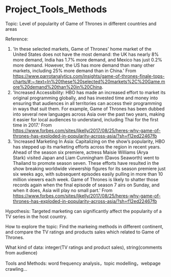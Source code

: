 # Project_Tools_Methods

Topic: Level of popularity of Game of Thrones in different countries and areas

Reference: 
1) 'In these selected markets, Game of Thrones' home market of the United States does not have the most demand: the UK has nearly 8% more demand, India has 1.7% more demand, and Mexico has just 0.2% more demand. However, the US has more demand than many other markets, including 25% more demand than in China.' From https://www.parrotanalytics.com/insights/game-of-thrones-finale-tops-charts/#:~:text=In%20these%20selected%20markets%2C%20Game,more%20demand%20than%20in%20China.
2) 'Increased Accessibility: HBO has made an increased effort to market its original programming globally, and has invested time and money into ensuring that audiences in all territories can access their programming in ways that suit them. For example, Game of Thrones has been dubbed into several new languages across Asia over the past two years, making it easier for local audiences to understand, including Thai for the first time in 2017.' From https://www.forbes.com/sites/ljkelly/2017/08/25/heres-why-game-of-thrones-has-exploded-in-popularity-across-asia/?sh=f12ed22467fb
3) 'Increased Marketing In Asia: Capitalizing on the show’s popularity, HBO has stepped up its marketing efforts across the region in recent years. Ahead of the season six premiere, actress Maisie Williams (Arya Stark) visited Japan and Liam Cunningham (Davos Seaworth) went to Thailand to promote season seven. These efforts have resulted in the show breaking worldwide viewership figures for its season premiere just six weeks ago, with subsequent episodes easily pulling in more than 10 million viewers each week. Game of Thrones is likely to shatter those records again when the final episode of season 7 airs on Sunday, and when it does, Asia will play no small part.' From https://www.forbes.com/sites/ljkelly/2017/08/25/heres-why-game-of-thrones-has-exploded-in-popularity-across-asia/?sh=f12ed22467fb

Hypothesis: Targeted marketing can significantly affect the popularity of a TV series in the host country.

How to explore the topic: Find the markeing methods in different continent, and compare the TV ratings and products sales which related to Game of Thrones.

What kind of data: integer(TV ratings and product sales), string(comments from audience)

Tools and Methods: word frequency analysis，topic modelling，webpage crawling...
